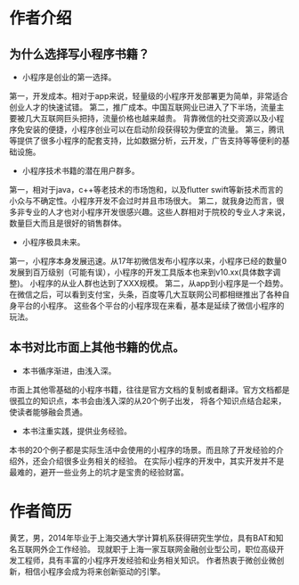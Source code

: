 # 作者介绍

## 为什么选择写小程序书籍？

* 小程序是创业的第一选择。

第一，开发成本。相对于app来说，轻量级的小程序开发部署更为简单，非常适合创业人才的快速试错。
第二，推广成本。中国互联网业已进入了下半场，流量主要被几大互联网巨头把持，流量价格也越来越贵。
背靠微信的社交资源以及小程序免安装的便捷，小程序创业可以在启动阶段获得较为便宜的流量。
第三，腾讯等提供了很多小程序的配套支持，比如数据分析，云开发，广告支持等等便利的基础设施。

* 小程序技术书籍的潜在用户群多。

第一，相对于java，c++等老技术的市场饱和，以及flutter swift等新技术而言的小众与不确定性。小程序开发不会过时并且市场很大。
第二，就我身边而言，很多非专业的人才也对小程序开发很感兴趣。这些人群相对于院校的专业人才来说，数量巨大而且是很好的销售群体。

* 小程序极具未来。

第一，小程序本身发展迅速。从17年初微信发布小程序以来，小程序已经的数量0发展到百万级别（可能有误），小程序的开发工具版本也来到v10.xx(具体数字调整)。
小程序的从业人群也达到了XXX规模。
第二，从app到小程序是一个趋势。在微信之后，可以看到支付宝，头条，百度等几大互联网公司都相继推出了各种自身平台的小程序。
这些各个平台的小程序现在来看，基本是延续了微信小程序的玩法。



## 本书对比市面上其他书籍的优点。

* 本书循序渐进，由浅入深。

市面上其他零基础的小程序书籍，往往是官方文档的复制或者翻译。官方文档都是很孤立的知识点，本书会由浅入深的从20个例子出发，
将各个知识点结合起来，使读者能够融会贯通。

* 本书注重实践，提供业务经验。

本书的20个例子都是实际生活中会使用的小程序的场景。而且除了开发经验的介绍外，还会介绍很多业务相关的经验。
在实际小程序的开发中，其实开发并不是最难的，避开一些业务上的坑才是宝贵的经验财富。

# 作者简历

黄艺，男，2014年毕业于上海交通大学计算机系获得研究生学位，具有BAT和知名互联网外企工作经验。
现就职于上海一家互联网金融创业型公司，职位高级开发工程师，具有丰富的小程序开发经验和业务相关知识。
作者热衷于微创业微创新，相信小程序会成为将来创新驱动的引擎。
